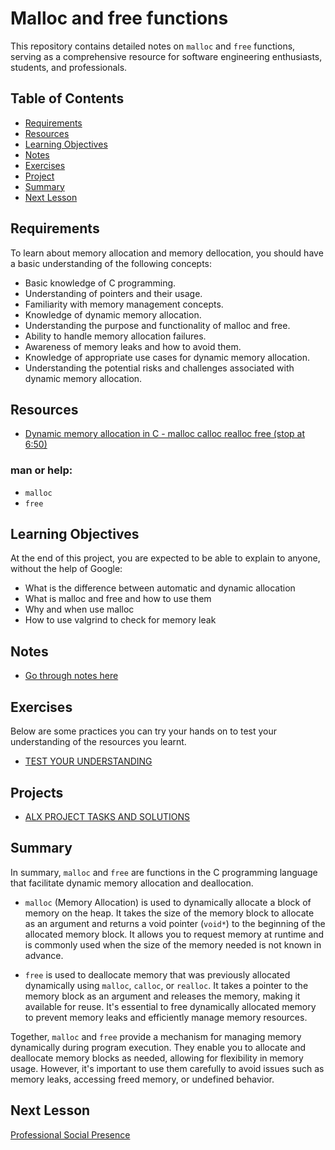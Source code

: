 # Malloc and free functions
This repository contains detailed notes on `malloc` and `free` functions, serving as a comprehensive resource for software engineering enthusiasts, students, and professionals.

## Table of Contents
+ [Requirements](#requirements)
+ [Resources](#resources)
+ [Learning Objectives](#learning-objectives)
+ [Notes](#Notes)
+ [Exercises](#exercises)
+ [Project](#project)
+ [Summary](#summary)
+ [Next Lesson](#next-lesson)

## Requirements
To learn about memory allocation and memory dellocation, you should have a basic understanding of the following concepts:
+ Basic knowledge of C programming.
+ Understanding of pointers and their usage.
+ Familiarity with memory management concepts.
+ Knowledge of dynamic memory allocation.
+ Understanding the purpose and functionality of malloc and free.
+ Ability to handle memory allocation failures.
+ Awareness of memory leaks and how to avoid them.
+ Knowledge of appropriate use cases for dynamic memory allocation.
+ Understanding the potential risks and challenges associated with dynamic memory allocation.


## Resources
+ [Dynamic memory allocation in C - malloc calloc realloc free (stop at 6:50)](https://www.youtube.com/watch?v=xDVC3wKjS64)

### man or help:
+ `malloc`
+ `free`

## Learning Objectives
At the end of this project, you are expected to be able to explain to anyone, without the help of Google:
+ What is the difference between automatic and dynamic allocation
+ What is malloc and free and how to use them
+ Why and when use malloc
+ How to use valgrind to check for memory leak

## Notes
+ [Go through notes here](./notes.md)

## Exercises
Below are some practices you can try your hands on to test your understanding of the resources you learnt.
+ [TEST YOUR UNDERSTANDING](./exercises.md) 

## Projects
+ [ALX PROJECT TASKS AND SOLUTIONS](./projects.md)

## Summary
In summary, `malloc` and `free` are functions in the C programming language that facilitate dynamic memory allocation and deallocation.

- `malloc` (Memory Allocation) is used to dynamically allocate a block of memory on the heap. It takes the size of the memory block to allocate as an argument and returns a void pointer (`void*`) to the beginning of the allocated memory block. It allows you to request memory at runtime and is commonly used when the size of the memory needed is not known in advance.

- `free` is used to deallocate memory that was previously allocated dynamically using `malloc`, `calloc`, or `realloc`. It takes a pointer to the memory block as an argument and releases the memory, making it available for reuse. It's essential to free dynamically allocated memory to prevent memory leaks and efficiently manage memory resources.

Together, `malloc` and `free` provide a mechanism for managing memory dynamically during program execution. They enable you to allocate and deallocate memory blocks as needed, allowing for flexibility in memory usage. However, it's important to use them carefully to avoid issues such as memory leaks, accessing freed memory, or undefined behavior.


## Next Lesson
[Professional Social Presence](../)
